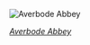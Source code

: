 
![Averbode Abbey](https://upload.wikimedia.org/wikipedia/commons/thumb/3/36/Averbode_Abdijkerk_R06.jpg/750px-Averbode_Abdijkerk_R06.jpg)

*[Averbode Abbey](https://wikipedia.org/wiki/File:Averbode_Abdijkerk_R06.jpg)*

